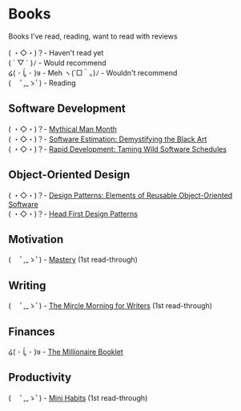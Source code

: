 # Books
Books I've read, reading, want to read with reviews

( ・◇・)？- Haven't read yet  
( ´ ▽ ` )ﾉ - Would recommend  
໒( ･ Ĺ̯ ･ )७ - Meh
ヽ(´□｀。)ﾉ - Wouldn't recommend  
( 　ﾟ,_ゝﾟ) - Reading  

## Software Development
( ・◇・)？- [Mythical Man Month](https://www.amazon.com/Mythical-Man-Month-Software-Engineering-Anniversary/dp/0201835959)    
( ・◇・)？- [Software Estimation: Demystifying the Black Art](https://www.amazon.com/Software-Estimation-Demystifying-Developer-Practices/dp/0735605351)    
( ・◇・)？- [Rapid Development: Taming Wild Software Schedules](https://www.amazon.com/gp/product/1556159005/)

## Object-Oriented Design
( ・◇・)？- [Design Patterns: Elements of Reusable Object-Oriented Software](https://www.amazon.com/Design-Patterns-Elements-Reusable-Object-Oriented/dp/0201633612)    
( ・◇・)？- [Head First Design Patterns](https://www.amazon.com/Head-First-Design-Patterns-Freeman/dp/0596007124)

## Motivation
( 　ﾟ,_ゝﾟ) - [Mastery](https://www.amazon.com/Mastery-Robert-Greene/dp/014312417X) (1st read-through)

## Writing
( 　ﾟ,_ゝﾟ) - [The Mircle Morning for Writers](https://www.amazon.com/Miracle-Morning-Writers-Writing-Increases/dp/1942589050) (1st read-through)

## Finances
໒( ･ Ĺ̯ ･ )७ - [The Millionaire Booklet](https://www.amazon.com/The-Millionaire-Booklet/dp/B01IRTK2SU) 

## Productivity
( 　ﾟ,_ゝﾟ) - [Mini Habits](https://www.amazon.com/Mini-Habits-Smaller-Bigger-Results-ebook/dp/B00HGKNBDK) (1st read-through)   
